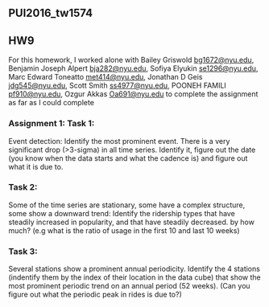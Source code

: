 ## PUI2016_tw1574
## HW9
For this homework, I worked alone with Bailey Griswold <bg1672@nyu.edu>, Benjamin Joseph Alpert <bja282@nyu.edu>, Sofiya Elyukin <se1296@nyu.edu>, Marc Edward Toneatto <met414@nyu.edu>, Jonathan D Geis <jdg545@nyu.edu>, Scott Smith <ss4977@nyu.edu>, POONEH FAMILI <pf910@nyu.edu>, Ozgur Akkas <Oa691@nyu.edu> to complete the assignment as far as I could complete


### Assignment 1: Task 1:
Event detection: Identify the most prominent event. There is a very significant drop (>3-sigma) in all time series.
Identify it, figure out the date (you know when the data starts and what the cadence is) and figure out what it is due to.

### Task 2:
Some of the time series are stationary, some have a complex structure, some show a downward trend: Identify the ridership types that have steadily increased in popularity, and that have steadily decreased. by how much? (e.g what is the ratio of usage in the first 10 and last 10 weeks)
### Task 3:
Several stations show a prominent annual periodicity. Identify the 4 stations (indentify them by the index of their location in the data cube) that show the most prominent periodic trend on an annual period (52 weeks). (Can you figure out what the periodic peak in rides is due to?)
